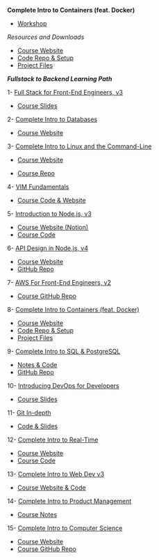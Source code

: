 **Complete Intro to Containers (feat. Docker)**

-   [Workshop](https://frontendmasters.com/courses/complete-intro-containers)

_Resources and Downloads_

-   [Course Website](https://btholt.github.io/complete-intro-to-containers)
-   [Code Repo & Setup](https://github.com/btholt/complete-intro-to-containers)
-   [Project Files](https://github.com/btholt/projects-for-complete-intro-to-containers)

**_Fullstack to Backend Learning Path_**

1- [Full Stack for Front-End Engineers, v3](https://frontendmasters.com/courses/fullstack-v3/)

-   [Course Slides](https://static.frontendmasters.com/assets/courses/2023-04-18-fullstack-v3/fullstack-v3-slides.pdf)

2- [Complete Intro to Databases](https://frontendmasters.com/courses/databases/)

-   [Course Website](https://btholt.github.io/complete-intro-to-databases/)

3- [Complete Intro to Linux and the Command-Line](https://frontendmasters.com/courses/linux-command-line/)

-   [Course Website](https://btholt.github.io/complete-intro-to-linux-and-the-cli/)

-   [Course Repo](https://github.com/btholt/complete-intro-to-linux-and-the-cli)

4- [VIM Fundamentals](https://frontendmasters.com/courses/vim-fundamentals/)

-   [Course Code & Website](https://theprimeagen.github.io/vim-fundamentals/)

5- [Introduction to Node.js, v3](https://frontendmasters.com/courses/node-js-v3/)

-   [Course Website (Notion)](https://scottmoss.notion.site/Intro-to-Node-js-V3-7c8e4ccaebf94b839f425fff13dcc44c)
-   [Course Code](https://github.com/Hendrixer/intro-node-v3)

6- [API Design in Node.js, v4](https://frontendmasters.com/courses/api-design-nodejs-v4/)

-   [Course Website](https://hendrixer.github.io/API-design-v4/)
-   [GitHub Repo](https://github.com/Hendrixer/API-design-v4-course)

7- [AWS For Front-End Engineers, v2](https://frontendmasters.com/courses/aws-v2/)

-   [Course GitHub Repo](https://github.com/stevekinney/aws-v2)

8- [Complete Intro to Containers (feat. Docker)](https://frontendmasters.com/courses/complete-intro-containers)

-   [Course Website](https://btholt.github.io/complete-intro-to-containers)
-   [Code Repo & Setup](https://github.com/btholt/complete-intro-to-containers)
-   [Project Files](https://github.com/btholt/projects-for-complete-intro-to-containers)

9- [Complete Intro to SQL & PostgreSQL](https://frontendmasters.com/courses/sql/)

-   [Notes & Code](https://sql.holt.courses/)
-   [GitHub Repo](https://github.com/btholt/complete-intro-to-sql)

10- [Introducing DevOps for Developers](https://frontendmasters.com/courses/devops/)

-   [Course Slides](https://static.frontendmasters.com/assets/courses/2023-03-09-devops/devops-slides.pdf)

11- [Git In-depth](https://frontendmasters.com/courses/git-in-depth/)

-   [Code & Slides](https://github.com/nnja/advanced-git)

12- [Complete Intro to Real-Time](https://frontendmasters.com/courses/realtime/)

-   [Course Website](https://btholt.github.io/complete-intro-to-realtime/)
-   [Course Code](https://github.com/btholt/realtime-exercises)

13- [Complete Intro to Web Dev v3](https://frontendmasters.com/courses/web-development-v3/)

-   [Course Website & Code](https://btholt.github.io/complete-intro-to-web-dev-v3/)

14- [Complete Intro to Product Management](https://frontendmasters.com/courses/product-management/)

-   [Course Notes](https://pm.holt.courses/)

15- [Complete Intro to Computer Science](https://frontendmasters.com/courses/computer-science-v2/)

-   [Course Website](https://btholt.github.io/complete-intro-to-computer-science/)
-   [Course GitHub Repo](https://github.com/btholt/complete-intro-to-computer-science)
